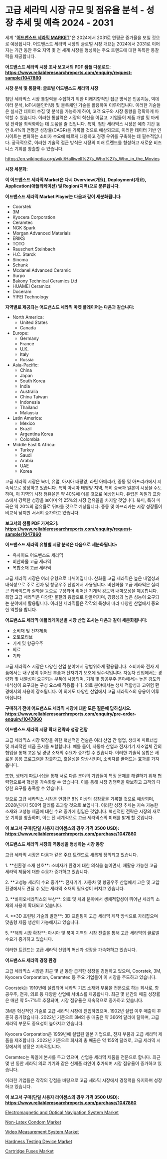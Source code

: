 <p><h1>고급 세라믹 시장 규모 및 점유율 분석 - 성장 추세 및 예측 2024 - 2031</h1></p><p>세계 "<strong><a href="https://www.reliableresearchreports.com/advanced-ceramics-r1047860?utm_campaign=106&utm_medium=8&utm_source=Github&utm_content=ia&utm_term=30092024&utm_id=advanced-ceramics">어드밴스드 세라믹 MARKET</a></strong>"은 2024에서 2031로 연평균 증가율을 보일 것으로 예상됩니다. 어드밴스드 세라믹 시장의 글로벌 시장 개요는 2024에서 2031로 이어지는 기간 동안 주요 지역 및 전 세계 시장을 형성하는 주요 트렌드에 대한 독특한 통찰력을 제공합니다.</p>
<p><strong>어드밴스드 세라믹 시장 조사 보고서의 PDF 샘플 다운로드: <a href="https://www.reliableresearchreports.com/enquiry/request-sample/1047860?utm_campaign=106&utm_medium=8&utm_source=Github&utm_content=ia&utm_term=30092024&utm_id=advanced-ceramics">https://www.reliableresearchreports.com/enquiry/request-sample/1047860</a></strong></p>
<p><strong>시장 분석 및 통찰력: 글로벌 어드밴스드 세라믹 시장</strong></p>
<p><p>첨단 세라믹스 시장 통찰력을 수집하기 위한 미래지향적인 접근 방식은 인공지능, 빅데이터 분석, IoT(사물인터넷) 및 블록체인 기술을 활용하여 이루어집니다. 이러한 기술들은 실시간 데이터 수집 및 분석을 가능하게 하여, 고객 요구와 시장 동향을 정확하게 파악할 수 있습니다. 이러한 통찰력은 시장의 혁신을 이끌고, 기업들이 제품 개발 및 마케팅 전략을 최적화하는 데 도움을 줄 것입니다. 특히, 첨단 세라믹스 시장은 예측 기간 동안 8.4%의 연평균 성장률(CAGR)을 기록할 것으로 예상되므로, 이러한 데이터 기반 인사이트는 변화하는 소비자 수요에 빠르게 대응하고 경쟁 우위를 구축하는 데 필수적입니다. 궁극적으로, 이러한 기술적 접근 방식은 시장의 미래 트렌드를 형성하고 새로운 비즈니스 기회를 창출할 수 있습니다.</p></p>
<p><a href="%7CAUTHORITHY_DOMAIN_URL%7C?utm_campaign=106&utm_medium=8&utm_source=Github&utm_content=ia&utm_term=30092024&utm_id=advanced-ceramics">https://en.wikipedia.org/wiki/Halliwell%27s_Who%27s_Who_in_the_Movies</a></p>
<p><strong>시장 세분화:</strong></p>
<p><strong>이 어드밴스드 세라믹 Market은 다시 Overview(개요), Deployment(개요), Application(애플리케이션) 및 Region(지역)으로 분류됩니다.</strong></p>
<p><strong>어드밴스드 세라믹 Market Player는 다음과 같이 세분화됩니다:</strong></p>
<p><ul><li>Coorstek</li><li>3M</li><li>Kyocera Corporation</li><li>Ceramtec</li><li>NGK Spark</li><li>Morgan Advanced Materials</li><li>ERIKS</li><li>TOTO</li><li>Rauschert Steinbach</li><li>H.C. Starck</li><li>Sinoma</li><li>Schunk</li><li>Mcdanel Advanced Ceramic</li><li>Surpo</li><li>Bakony Technical Ceramics Ltd</li><li>HUAMEI Ceramics</li><li>Doceram</li><li>YIFEI Technology</li></ul></p>
<p><strong>지역별로 제공되는 어드밴스드 세라믹 마켓 플레이어는 다음과 같습니다:</strong></p>
<p><ul>
    <li>
        North America:
        <ul>
            <li>United States</li>
            <li>Canada</li>
        </ul>
    </li>
    <li>
        Europe:
        <ul>
            <li>Germany</li>
            <li>France</li>
            <li>U.K.</li>
            <li>Italy</li>
            <li>Russia</li>
        </ul>
    </li>
    <li>
        Asia-Pacific:
        <ul>
            <li>China</li>
            <li>Japan</li>
            <li>South Korea</li>
            <li>India</li>
            <li>Australia</li>
            <li>China Taiwan</li>
            <li>Indonesia</li>
            <li>Thailand</li>
            <li>Malaysia</li>
        </ul>
    </li>
    <li>
        Latin America:
        <ul>
            <li>Mexico</li>
            <li>Brazil</li>
            <li>Argentina Korea</li>
            <li>Colombia</li>
        </ul>
    </li>
    <li>
        Middle East & Africa:
        <ul>
            <li>Turkey</li>
            <li>Saudi</li>
            <li>Arabia</li>
            <li>UAE</li>
            <li>Korea</li>
        </ul>
    </li>
    </ul></p>
<p><p>고급 세라믹 시장은 북미, 유럽, 아시아 태평양, 라틴 아메리카, 중동 및 아프리카에서 지속적으로 성장하고 있습니다. 특히 아시아 태평양 지역, 특히 중국과 일본이 시장을 주도하며, 이 지역의 시장 점유율은 약 40%에 이를 것으로 예상됩니다. 유럽은 독일과 프랑스에서 강력한 성장을 보이며 약 25%의 시장 점유율을 차지할 것입니다. 북미, 특히 미국은 약 20%의 점유율로 뒤따를 것으로 예상됩니다. 중동 및 아프리카는 시장 성장률이 비교적 낮지만 서서히 증가하고 있습니다.</p></p>
<p><strong>보고서의 샘플 PDF 가져오기: <a href="https://www.reliableresearchreports.com/enquiry/request-sample/1047860?utm_campaign=106&utm_medium=8&utm_source=Github&utm_content=ia&utm_term=30092024&utm_id=advanced-ceramics">https://www.reliableresearchreports.com/enquiry/request-sample/1047860</a></strong></p>
<p><strong>어드밴스드 세라믹 유형별 시장 분석은 다음으로 세분화됩니다:</strong></p>
<p><ul><li>옥사이드 어드밴스드 세라믹</li><li>비산화물 고급 세라믹</li><li>복합소재 고급 세라믹</li></ul></p>
<p><p>고급 세라믹 시장은 여러 유형으로 나뉘어집니다. 산화물 고급 세라믹은 높은 내열성과 내식성으로 주로 전자 및 항공우주 산업에서 사용됩니다. 비산화물 고급 세라믹은 실리콘 카바이드와 질화물 등으로 구성되어 뛰어난 기계적 강도와 내마모성을 제공합니다. 복합 고급 세라믹은 다양한 물질의 융합으로 만들어지며, 경량성과 높은 성능이 요구되는 분야에서 활용됩니다. 이러한 세라믹들은 각각의 특성에 따라 다양한 산업에서 중요한 역할을 합니다.</p></p>
<p><strong>어드밴스드 세라믹 애플리케이션별 시장 산업 조사는 다음과 같이 세분화됩니다:</strong></p>
<p><ul><li>소비재 및 전자제품</li><li>오토모티브</li><li>기계 및 항공우주</li><li>의료</li><li>기타</li></ul></p>
<p><p>고급 세라믹스 시장은 다양한 산업 분야에서 광범위하게 활용됩니다. 소비자와 전자 제품에서는 내구성이 뛰어난 부품과 전자기기 보호에 필수적입니다. 자동차 산업에서는 경량화 및 내열성이 요구되는 부품에 사용되며, 기계 및 항공우주 분야에서는 높은 강도와 내식성이 요구되는 구성 요소에 적용됩니다. 의료 분야에서는 생체 적합성과 고위험 환경에서의 사용이 강조됩니다. 이 외에도 다양한 산업에서 고급 세라믹스의 응용이 이루어집니다.</p></p>
<p><strong>구매하기 전에 어드밴스드 세라믹 시장에 대한 모든 질문에 답하십시오. <a href="https://www.reliableresearchreports.com/enquiry/pre-order-enquiry/1047860?utm_campaign=106&utm_medium=8&utm_source=Github&utm_content=ia&utm_term=30092024&utm_id=advanced-ceramics">https://www.reliableresearchreports.com/enquiry/pre-order-enquiry/1047860</a></strong></p>
<p><strong>어드밴스드 세라믹 시장 확대 전략과 성장 전망</strong></p>
<p><p>고급 세라믹스 시장 확장을 위한 혁신적인 전술은 여러 산업 간 협업, 생태계 파트너십 및 파괴적인 제품 출시를 포함합니다. 예를 들어, 자동차 산업과 전자기기 제조업체 간의 협업을 통해 고온 및 경량 소재의 수요가 증가할 수 있습니다. 이러한 기술적 융합은 새로운 응용 프로그램을 창출하고, 효율성을 향상시키며, 소비자를 끌어드는 효과를 가져옵니다. </p><p>또한, 생태계 파트너십을 통해 서로 다른 분야의 기업들이 특정 문제를 해결하기 위해 협력함으로써 혁신을 가속화할 수 있습니다. 이를 통해 시장 경쟁력을 확보하고 고객의 다양한 요구를 충족할 수 있습니다. </p><p>앞으로 고급 세라믹스 시장은 연평균 8% 이상의 성장률을 기록할 것으로 예상되며, 2028년까지 500억 달러를 초과할 것으로 보입니다. 이러한 성장 추세는 지속 가능한 소재와 고성능 제품에 대한 수요 증가에 힘입은 것입니다. 혁신적인 전략은 시장의 새로운 기회를 창출하며, 이는 전 세계적으로 고급 세라믹스의 미래를 밝게 할 것입니다.</p></p>
<p><strong>이 보고서 구매(단일 사용자 라이센스의 경우 가격 3500 USD): <a href="https://www.reliableresearchreports.com/purchase/1047860?utm_campaign=106&utm_medium=8&utm_source=Github&utm_content=ia&utm_term=30092024&utm_id=advanced-ceramics">https://www.reliableresearchreports.com/purchase/1047860</a></strong></p>
<p><strong>어드밴스드 세라믹 시장의 역동성을 형성하는 시장 동향</strong></p>
<p><p>고급 세라믹 시장은 다음과 같은 주요 트렌드로 새롭게 정의되고 있습니다.</p><p>1. **친환경 소재 선호**: 소비자가 환경에 대한 의식을 높이면서, 재활용 가능한 고급 세라믹 제품에 대한 수요가 증가하고 있습니다.</p><p>2. **고성능 세라믹 수요 증가**: 전자기기, 자동차 및 항공우주 산업에서 고온 및 고압 환경에서도 견딜 수 있는 세라믹 소재의 필요성이 커지고 있습니다.</p><p>3. **바이오세라믹스의 부상**: 의료 및 치과 분야에서 생체적합성이 뛰어난 세라믹 소재의 사용이 확대되고 있습니다.</p><p>4. **3D 프린팅 기술의 발전**: 3D 프린팅이 고급 세라믹 제작 방식으로 자리잡으며 맞춤형 제품 생산이 가능해지고 있습니다.</p><p>5. **해외 시장 확장**: 아시아 및 북미 지역의 시장 진출을 통해 고급 세라믹의 글로벌 수요가 증가하고 있습니다. </p><p>이러한 트렌드는 고급 세라믹 산업의 혁신과 성장을 가속화하고 있습니다.</p></p>
<p><strong>어드밴스드 세라믹 경쟁 환경</strong></p>
<p><p>고급 세라믹스 시장은 최근 몇 년 동안 급격한 성장을 경험하고 있으며, Coorstek, 3M, Kyocera Corporation, Ceramtec 등 주요 기업들이 이 시장을 주도하고 있습니다. </p><p>Coorstek는 1910년에 설립되어 세라믹 기초 소재와 부품을 전문으로 하는 회사로, 항공우주, 전자, 의료 등 다양한 산업에 서비스를 제공합니다. 최근 몇 년간의 매출 성장률은 매년 약 5~7%로 추정되며, 시장 점유율은 지속적으로 증가하고 있습니다.</p><p>3M은 혁신적인 기술로 고급 세라믹 시장에 진입하였으며, 1902년 설립 이후 매출이 꾸준히 증가했습니다. 2022년 기준으로 3M의 총 매출은 약 366억 달러에 달하며, 고급 세라믹 부문도 중요성이 높아지고 있습니다.</p><p>Kyocera Corporation은 1959년에 설립된 일본 기업으로, 전자 부품과 고급 세라믹 제품을 제조합니다. 2022년 기준으로 회사의 총 매출은 약 155억 달러로, 고급 세라믹 시장에서의 성장은 지속적입니다.</p><p>Ceramtec는 독일에 본사를 두고 있으며, 산업용 세라믹 제품을 전문으로 합니다. 최근 몇 년 동안 세라믹 의료 기기와 같은 신제품 라인이 추가되며 시장 점유율이 증가하고 있습니다.</p><p>이러한 기업들은 각각의 강점을 바탕으로 고급 세라믹 시장에서 경쟁력을 유지하며 성장하고 있습니다.</p></p>
<p><strong>이 보고서 구매(단일 사용자 라이센스의 경우 가격 3500 USD): <a href="https://www.reliableresearchreports.com/purchase/1047860?utm_campaign=106&utm_medium=8&utm_source=Github&utm_content=ia&utm_term=30092024&utm_id=advanced-ceramics">https://www.reliableresearchreports.com/purchase/1047860</a></strong></p>
<p><p><a href="https://github.com/RoseBoyd475/Market-Research-Report-List-1/blob/main/electromagnetic-and-optical-navigation-system-market.md?utm_campaign=106&utm_medium=8&utm_source=Github&utm_content=ia&utm_term=30092024&utm_id=advanced-ceramics">Electromagnetic and Optical Navigation System Market</a></p><p><a href="https://github.com/NasrinKhan99/Market-Research-Report-List-1/blob/main/non-latex-condom-market.md?utm_campaign=106&utm_medium=8&utm_source=Github&utm_content=ia&utm_term=30092024&utm_id=advanced-ceramics">Non-Latex Condom Market</a></p><p><a href="https://www.linkedin.com/pulse/video-measurement-system-market-global-regional-analysis-2024-4sude?utm_campaign=106&utm_medium=8&utm_source=Github&utm_content=ia&utm_term=30092024&utm_id=advanced-ceramics">Video Measurement System Market</a></p><p><a href="https://www.linkedin.com/pulse/role-hardness-testing-device-market-applications-steel-metallurgymachinery-htrze?utm_campaign=106&utm_medium=8&utm_source=Github&utm_content=ia&utm_term=30092024&utm_id=advanced-ceramics">Hardness Testing Device Market</a></p><p><a href="https://issuu.com/reportprime-2/docs/cartridge-fuses-market-size-2030.pp_61c8e878daac54?utm_campaign=106&utm_medium=8&utm_source=Github&utm_content=ia&utm_term=30092024&utm_id=advanced-ceramics">Cartridge Fuses Market</a></p></p>